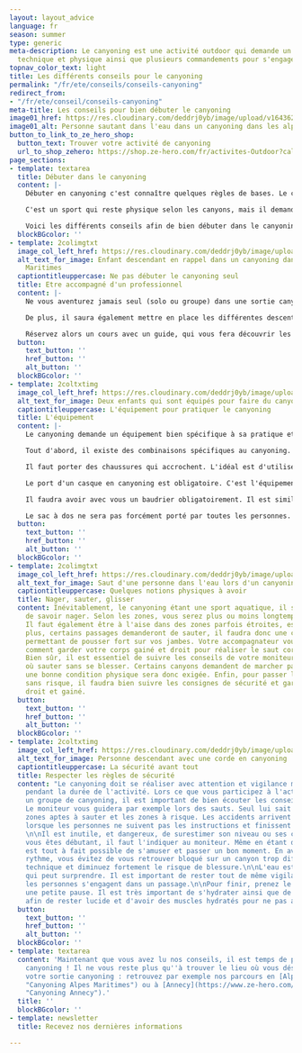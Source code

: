 ```yaml
---
layout: layout_advice
language: fr
season: summer
type: generic
meta-description: Le canyoning est une activité outdoor qui demande un certain niveau
  technique et physique ainsi que plusieurs commandements pour s'engager en sécurité.
topnav_color_text: light
title: Les différents conseils pour le canyoning
permalink: "/fr/ete/conseils/conseils-canyoning"
redirect_from:
- "/fr/ete/conseil/conseils-canyoning"
meta-title: Les conseils pour bien débuter le canyoning
image01_href: https://res.cloudinary.com/deddrj0yb/image/upload/v1643629416/website/Canyoning%2006/GPTempDownload_2_o77y31.jpg
image01_alt: Personne sautant dans l'eau dans un canyoning dans les alpes maritimes
button_to_link_to_ze_hero_shop:
  button_text: Trouver votre activité de canyoning
  url_to_shop_zehero: https://shop.ze-hero.com/fr/activites-Outdoor?calessonstype=all&catypegenderlistsummer=all&calessonsactivitytype=Canyoning&start-date=
page_sections:
- template: textarea
  title: Débuter dans le canyoning
  content: |-
    Débuter en canyoning c'est connaître quelques règles de bases. Le canyoning est un sport de sensation qui permet de vivre une expérience outdoor incroyable dans des lieux sauvages façonnés par la montagne. Pour toutes les personnes désirant se livrer à des sensations fortes, c'est l'activité parfaite. Un sport sensationnel qui permet de vivre un moment de partage en groupe dans des cadres naturels et uniques.

    C'est un sport qui reste physique selon les canyons, mais il demande des connaissances techniques importantes ainsi qu'une bonne connaissance du milieu naturel si vous êtes en autonomie. Il est donc primordial d'avoir quelques bases  pour s'aventurer dans les canyons. En effet, cette activité loisir peut rapidement devenir dangereuse.

    Voici les différents conseils afin de bien débuter dans le canyoning :
  blockBGcolor: ''
- template: 2colimgtxt
  image_col_left_href: https://res.cloudinary.com/deddrj0yb/image/upload/v1643629416/website/Canyoning%2006/IMG_2438_y5voyg.jpg
  alt_text_for_image: Enfant descendant en rappel dans un canyoning dans les Alpes
    Maritimes
  captiontitleuppercase: Ne pas débuter le canyoning seul
  title: Etre accompagné d'un professionnel
  content: |-
    Ne vous aventurez jamais seul (solo ou groupe) dans une sortie canyoning si vous êtes débutant(s) et qu'aucune personne ne maitrise la discipline. Pour débuter en canyoning, vous devez être accompagné d'un professionnel. Un professionnel possèdera toutes les connaissances importantes du lieu et du canyon. Il saura donc où passer, les zones à risques, à quel endroit sauter, où glisser etc. S'embarquer dans un canyon sans le connaître, c'est prendre le risque de se blesser en sautant au mauvais endroit, se bloquer dans un voie non praticable... Un accompagnateur professionnel évitera tout risque inutile pour vous garantir une belle sortie.

    De plus, il saura également mettre en place les différentes descentes en rappels, tyroliennes et les autres aspects techniques du canyoning. Ceci est la 1ère règle très importante afin d'avoir le maximum de sécurité pour vous et pour les autres si vous êtes en groupe.

    Réservez alors un cours avec un guide, qui vous fera découvrir les joies de cette discipline. Il pourra également vous apprendre quelques notions clés essentielles à la pratique. Il pourra également vous indiquer les différents canyons faciles d'accès, pouvant parfois être suivi en randonnée aquatique.
  button:
    text_button: ''
    href_button: ''
    alt_button: ''
  blockBGcolor: ''
- template: 2coltxtimg
  image_col_left_href: https://res.cloudinary.com/deddrj0yb/image/upload/v1643629416/website/Canyoning%2006/IMG_4219_yu6r5e.jpg
  alt_text_for_image: Deux enfants qui sont équipés pour faire du canyoning.
  captiontitleuppercase: L'équipement pour pratiquer le canyoning
  title: L'équipement
  content: |-
    Le canyoning demande un équipement bien spécifique à sa pratique et il est important de bien respecter le matériel.

    Tout d'abord, il existe des combinaisons spécifiques au canyoning. Elles sont épaisses afin de parer la fraicheur de l'eau des canyons. Elles font environ 5mm d'épaisseur. Il est important d'utiliser une combinaison spécifique au canyoning, elle aura des propriétés particulières, indispensables à la pratique. On retrouvera ainsi des renforts au niveau des fesses, des coudes et des genoux... Utiliser des combinaisons de surf ou de plongée est fortement déconseillé. Elles risqueraient de s'abîmer et de se trouer beaucoup plus facilement.

    Il faut porter des chaussures qui accrochent. L'idéal est d'utiliser des chaussures spécifiques au canyoning, sinon vous pouvez utiliser des chaussures de trail ou de randonnée (légères), qui seront donc plutôt souples et montantes, pour ne pas se torde les chevilles et avoir une bonne adhérence.

    Le port d'un casque en canyoning est obligatoire. C'est l'équipement de sécurité primordial à avoir lors de chaque session. Un casque d'escalade convient parfaitement pour le canyoning. Il protégera des chocs, en cas de collision, de chute de pierres etc.

    Il faudra avoir avec vous un baudrier obligatoirement. Il est similaire à celui de d'escalade mais il contient également une jupe qui protège vos fesses lors des glissades. Il sera ainsi composé d'une longe, d’un huit avec un mousqueton à vis sur le pontet. Le baudrier sera complété par des descendeurs, des mousquetons, des bloqueurs etc. Le "chef" de groupe portera dans son sac une corde semi-statique de canyoning de préférence colorée.

    Le sac à dos ne sera pas forcément porté par toutes les personnes. En étant débutant vous n'aurez pas à le porter. Mais le sac de canyoning doit être résistant à l'abrasion et il est composé de trous pour évacuer l'eau. Il contiendra les bidons étanches, l'alimentation et l'eau et d'autres équipements de sécurité et de soin.
  button:
    text_button: ''
    href_button: ''
    alt_button: ''
  blockBGcolor: ''
- template: 2colimgtxt
  image_col_left_href: https://res.cloudinary.com/deddrj0yb/image/upload/v1643629416/website/Canyoning%2006/GPTempDownload_2_o77y31.jpg
  alt_text_for_image: Saut d'une personne dans l'eau lors d'un canyoning
  captiontitleuppercase: Quelques notions physiques à avoir
  title: Nager, sauter, glisser
  content: Inévitablement, le canyoning étant une sport aquatique, il sera nécessaire
    de savoir nager. Selon les zones, vous serez plus ou moins longtemps dans l'eau.
    Il faut également être à l'aise dans des zones parfois étroites, escarpées. De
    plus, certains passages demanderont de sauter, il faudra donc une condition physique
    permettant de pousser fort sur vos jambes. Votre accompagnateur vous expliquera
    comment garder votre corps gainé et droit pour réaliser le saut correctement.
    Bien sûr, il est essentiel de suivre les conseils de votre moniteur pour savoir
    où sauter sans se blesser. Certains canyons demandent de marcher parfois longtemps,
    une bonne condition physique sera donc exigée. Enfin, pour passer les toboggans
    sans risque, il faudra bien suivre les consignes de sécurité et garder son corps
    droit et gainé.
  button:
    text_button: ''
    href_button: ''
    alt_button: ''
  blockBGcolor: ''
- template: 2coltxtimg
  image_col_left_href: https://res.cloudinary.com/deddrj0yb/image/upload/v1643730311/website/Canyoning%2006/IMG_6342_nrdlmr.jpg
  alt_text_for_image: Personne descendant avec une corde en canyoning
  captiontitleuppercase: La sécurité avant tout
  title: Respecter les règles de sécurité
  content: "Le canyoning doit se réaliser avec attention et vigilance même si on s'amuse
    pendant la durée de l'activité. Lors ce que vous participez à l'activité avec
    un groupe de canyoning, il est important de bien écouter les conseils du moniteur.
    Le moniteur vous guidera par exemple lors des sauts. Seul lui sait où sont les
    zones aptes à sauter et les zones à risque. Les accidents arrivent majoritairement
    lorsque les personnes ne suivent pas les instructions et finissent par se blesser.
    \n\nIl est inutile, et dangereux, de surestimer son niveau ou ses capacités. Si
    vous êtes débutant, il faut l'indiquer au moniteur. Même en étant débutant il
    est tout à fait possible de s'amuser et passer un bon moment. En avançant à votre
    rythme, vous évitez de vous retrouver bloqué sur un canyon trop difficile, trop
    technique et diminuez fortement le risque de blessure.\n\nL'eau est un élément
    qui peut surprendre. Il est important de rester tout de même vigilant lorsque
    les personnes s'engagent dans un passage.\n\nPour finir, prenez le temps de faire
    une petite pause. Il est très important de s'hydrater ainsi que de s'alimenter
    afin de rester lucide et d'avoir des muscles hydratés pour ne pas avoir des crampes."
  button:
    text_button: ''
    href_button: ''
    alt_button: ''
  blockBGcolor: ''
- template: textarea
  content: 'Maintenant que vous avez lu nos conseils, il est temps de profiter du
    canyoning ! Il ne vous reste plus qu''à trouver le lieu où vous désirez faire
    votre sortie canyoning : retrouvez par exemple nos parcours en [Alpes maritimes](https://www.ze-hero.com/fr/ete/activite/canyoning-alpes-maritimes
    "Canyoning Alpes Maritimes") ou à [Annecy](https://www.ze-hero.com/fr/ete/activite/canyoning-annecy
    "Canyoning Annecy").'
  title: ''
  blockBGcolor: ''
- template: newsletter
  title: Recevez nos dernières informations

---
```

